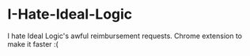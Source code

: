 # I-Hate-Ideal-Logic

I hate Ideal Logic's awful reimbursement requests. Chrome extension to make it faster :(
